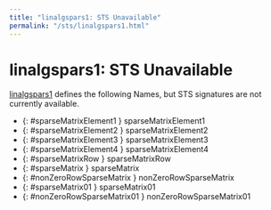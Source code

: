 ```yaml
---
title: "linalgspars1: STS Unavailable"
permalink: "/sts/linalgspars1.html"
---
```


# linalgspars1: STS Unavailable


[linalgspars1](/cd/linalgspars1)
defines the following Names, but STS signatures are not currently available.


 *  {: #sparseMatrixElement1 } sparseMatrixElement1
 *  {: #sparseMatrixElement2 } sparseMatrixElement2
 *  {: #sparseMatrixElement3 } sparseMatrixElement3
 *  {: #sparseMatrixElement4 } sparseMatrixElement4
 *  {: #sparseMatrixRow } sparseMatrixRow
 *  {: #sparseMatrix } sparseMatrix
 *  {: #nonZeroRowSparseMatrix } nonZeroRowSparseMatrix
 *  {: #sparseMatrix01 } sparseMatrix01
 *  {: #nonZeroRowSparseMatrix01 } nonZeroRowSparseMatrix01